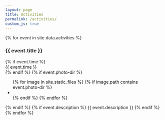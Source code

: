```yaml
---
layout: page
title: Activities
permalink: /activities/
custom_js: true
---
```


<div class="collection-container">
    {% for event in site.data.activities %}
    <h3>{{ event.title }}</h3>
    <div>
        <!-- Time -->
        {% if event.time %}
        <div>{{ event.time }}</div>
        {% endif %}
        <!-- Photos -->
        {% if event.photo-dir %}
        <ul class="photo-gallery">
        {% for image in site.static_files %}
            {% if image.path contains event.photo-dir %}
                <li data-thumb="{{ image.path }}">
                <img src="{{ image.path }}" alt="" loading="lazy"/>
                </li>
            {% endif %}
        {% endfor %}
        </ul>
        {% endif %}
        <!-- Description -->
        {% if event.description %}
        <span>{{ event.description }}</span>
        {% endif %}
    </div>
    {% endfor %}
</div>

<script>
    // https://github.com/sachinchoolur/lightslider
    $(document).ready(function() {
        $(".photo-gallery").lightSlider({
            gallery: true,
            item: 1,
            loop: true,
            thumbItem: 9,
            slideMargin: 0,
            enableDrag: false,
            currentPagerPosition: 'left',
        });
    });
</script>